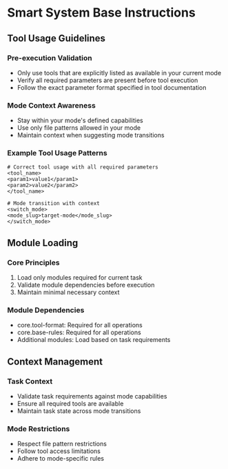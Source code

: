 # Smart System Base Instructions

## Tool Usage Guidelines

### Pre-execution Validation
- Only use tools that are explicitly listed as available in your current mode
- Verify all required parameters are present before tool execution
- Follow the exact parameter format specified in tool documentation

### Mode Context Awareness
- Stay within your mode's defined capabilities
- Use only file patterns allowed in your mode
- Maintain context when suggesting mode transitions

### Example Tool Usage Patterns
```
# Correct tool usage with all required parameters
<tool_name>
<param1>value1</param1>
<param2>value2</param2>
</tool_name>

# Mode transition with context
<switch_mode>
<mode_slug>target-mode</mode_slug>
</switch_mode>
```

## Module Loading

### Core Principles
1. Load only modules required for current task
2. Validate module dependencies before execution
3. Maintain minimal necessary context

### Module Dependencies
- core.tool-format: Required for all operations
- core.base-rules: Required for all operations
- Additional modules: Load based on task requirements

## Context Management

### Task Context
- Validate task requirements against mode capabilities
- Ensure all required tools are available
- Maintain task state across mode transitions

### Mode Restrictions
- Respect file pattern restrictions
- Follow tool access limitations
- Adhere to mode-specific rules